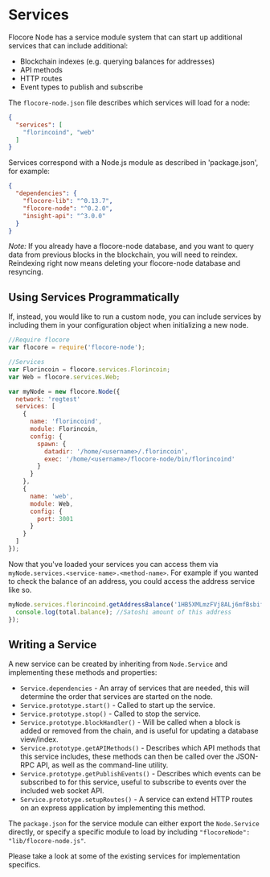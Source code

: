 # Services
Flocore Node has a service module system that can start up additional services that can include additional:
- Blockchain indexes (e.g. querying balances for addresses)
- API methods
- HTTP routes
- Event types to publish and subscribe

The `flocore-node.json` file describes which services will load for a node:

```json
{
  "services": [
    "florincoind", "web"
  ]
}
```

Services correspond with a Node.js module as described in 'package.json', for example:

```json
{
  "dependencies": {
    "flocore-lib": "^0.13.7",
    "flocore-node": "^0.2.0",
    "insight-api": "^3.0.0"
  }
}
```

_Note:_ If you already have a flocore-node database, and you want to query data from previous blocks in the blockchain, you will need to reindex. Reindexing right now means deleting your flocore-node database and resyncing.

## Using Services Programmatically
If, instead, you would like to run a custom node, you can include services by including them in your configuration object when initializing a new node.

```js
//Require flocore
var flocore = require('flocore-node');

//Services
var Florincoin = flocore.services.Florincoin;
var Web = flocore.services.Web;

var myNode = new flocore.Node({
  network: 'regtest'
  services: [
    {
      name: 'florincoind',
      module: Florincoin,
      config: {
        spawn: {
          datadir: '/home/<username>/.florincoin',
          exec: '/home/<username>/flocore-node/bin/florincoind'
        }
      }
    },
    {
      name: 'web',
      module: Web,
      config: {
        port: 3001
      }
    }
  ]
});
```

Now that you've loaded your services you can access them via `myNode.services.<service-name>.<method-name>`. For example if you wanted to check the balance of an address, you could access the address service like so.

```js
myNode.services.florincoind.getAddressBalance('1HB5XMLmzFVj8ALj6mfBsbifRoD4miY36v', false, function(err, total) {
  console.log(total.balance); //Satoshi amount of this address
});
```

## Writing a Service
A new service can be created by inheriting from `Node.Service` and implementing these methods and properties:
- `Service.dependencies` -  An array of services that are needed, this will determine the order that services are started on the node.
- `Service.prototype.start()` - Called to start up the service.
- `Service.prototype.stop()` - Called to stop the service.
- `Service.prototype.blockHandler()` - Will be called when a block is added or removed from the chain, and is useful for updating a database view/index.
- `Service.prototype.getAPIMethods()` - Describes which API methods that this service includes, these methods can then be called over the JSON-RPC API, as well as the command-line utility.
- `Service.prototype.getPublishEvents()` - Describes which events can be subscribed to for this service, useful to subscribe to events over the included web socket API.
- `Service.prototype.setupRoutes()` - A service can extend HTTP routes on an express application by implementing this method.

The `package.json` for the service module can either export the `Node.Service` directly, or specify a specific module to load by including `"flocoreNode": "lib/flocore-node.js"`.

Please take a look at some of the existing services for implementation specifics.


